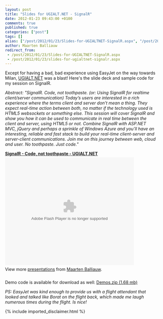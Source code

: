 ```yaml
---
layout: post
title: "Slides for UGIALT.NET - SignalR"
date: 2012-01-23 09:43:00 +0100
comments: true
published: true
categories: ["post"]
tags: []
alias: ["/post/2012/01/23/Slides-for-UGIALTNET-SignalR.aspx", "/post/2012/01/23/slides-for-ugialtnet-signalr.aspx"]
author: Maarten Balliauw
redirect_from:
 - /post/2012/01/23/Slides-for-UGIALTNET-SignalR.aspx
 - /post/2012/01/23/slides-for-ugialtnet-signalr.aspx
---
```

<p>Except for having a bad, bad experience using EasyJet on the way towards Milan, <a href="http://www.ugialt.net">UGIALT.NET</a> was a blast! Here's the slide deck and sample code for my session on SignalR.</p>
<p><em>Abstract: "SignalR. Code, not toothpaste. (or: Using SignalR for realtime client/server communication) Today&rsquo;s users are interested in a rich experience where the terms client and server don&rsquo;t mean a thing. They expect real-time action between both, no matter if the technology used is HTML5 websockets or something else. This session will cover SignalR and show you how it can be used to communicate in real time between the client and server, using HTML5 or not. Combine SignalR with ASP.NET MVC, jQuery and perhaps a sprinkle of Windows Azure and you&rsquo;ll have an interesting, reliable and fast stack to build your real-time client-server and server-client communications. Join me on this journey between web, cloud and user. No toothpaste. Just code."</em></p>
<div style="width:425px" id="__ss_11213046"><strong style="display:block;margin:12px 0 4px"><a href="http://www.slideshare.net/maartenba/signalr-code-not-toothpaste-ugialtnet" title="SignalR - Code, not toothpaste - UGIALT.NET">SignalR - Code, not toothpaste - UGIALT.NET</a></strong><object id="__sse11213046" width="425" height="355"><param name="movie" value="http://static.slidesharecdn.com/swf/ssplayer2.swf?doc=signalr-codenottoothpaste-ugialt-netmilano-120123023548-phpapp02&stripped_title=signalr-code-not-toothpaste-ugialtnet&userName=maartenba" /><param name="allowFullScreen" value="true"/><param name="allowScriptAccess" value="always"/><param name="wmode" value="transparent"/><embed name="__sse11213046" src="http://static.slidesharecdn.com/swf/ssplayer2.swf?doc=signalr-codenottoothpaste-ugialt-netmilano-120123023548-phpapp02&stripped_title=signalr-code-not-toothpaste-ugialtnet&userName=maartenba" type="application/x-shockwave-flash" allowscriptaccess="always" allowfullscreen="true" wmode="transparent" width="425" height="355"></embed></object><div style="padding:5px 0 12px">View more <a href="http://www.slideshare.net/">presentations</a> from <a href="http://www.slideshare.net/maartenba">Maarten Balliauw</a>.</div></div>
<p>Demo code is available for download as well: <a href="/files/2012/1/Demos.zip">Demos.zip (1.68 mb)</a></p>
<p><em>PS: EasyJet was kind enough to provide us with a flight attendant that looked and talked like Borat on the flight back, which made me laugh numerous times during the flight. Is nice!</em></p>
{% include imported_disclaimer.html %}
